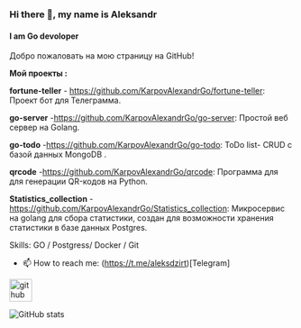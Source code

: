 ### Hi there 👋, my name is Aleksandr
#### I am Go devoloper
Добро пожаловать на мою страницу на GitHub!

**Мой проекты :**

**fortune-teller** -  https://github.com/KarpovAlexandrGo/fortune-teller:  Проект бот для Телеграмма.

**go-server** -https://github.com/KarpovAlexandrGo/go-server: Простой веб сервер на Golang.

**go-todo** -https://github.com/KarpovAlexandrGo/go-todo:  ToDo list- CRUD с базой данных MongoDB .

**qrcode** -https://github.com/KarpovAlexandrGo/qrcode:  Программа для для генерации QR-кодов на Python.

**Statistics_collection** -https://github.com/KarpovAlexandrGo/Statistics_collection:  Микросервис на golang для сбора статистики, создан для возможности хранения статистики в базе данных Postgres.

Skills: GO / Postgress/ Docker / Git

- 📫 How to reach me: (https://t.me/aleksdzirt)[Telegram] 


[<img src='https://cdn.jsdelivr.net/npm/simple-icons@3.0.1/icons/github.svg' alt='github' height='40'>](https://github.com/KarpovAlexandrGo)  

![GitHub stats](https://github-readme-stats.vercel.app/api?username=KarpovAlexandrGo&show_icons=true)  

